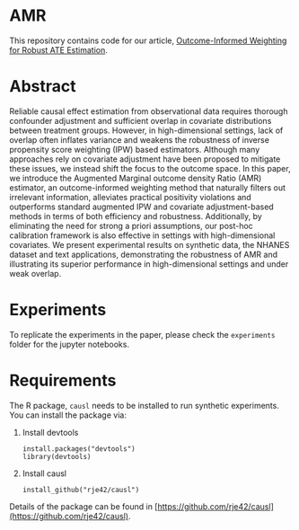 # AMR
This repository contains code for our article, [Outcome-Informed Weighting for Robust ATE Estimation](http://arxiv.org/abs/2503.15989).

# Abstract
Reliable causal effect estimation from observational data requires thorough confounder adjustment and sufficient overlap in covariate distributions between treatment groups. However, in high-dimensional settings, lack of overlap often inflates variance and weakens the robustness of inverse propensity score weighting (IPW) based estimators. Although many approaches rely on covariate adjustment have been proposed to mitigate these issues, we instead shift the focus to the outcome space. In this paper, we introduce the Augmented Marginal outcome density Ratio (AMR) estimator, an outcome-informed weighting method that naturally filters out irrelevant information, alleviates practical positivity violations and outperforms standard augmented IPW and covariate adjustment-based methods in terms of both efficiency and robustness. Additionally, by eliminating the need for strong a priori assumptions, our post-hoc calibration framework is also effective in settings with high-dimensional covariates. We present experimental results on synthetic data, the NHANES dataset and text applications, demonstrating the robustness of AMR and illustrating its superior performance in high-dimensional settings and under weak overlap.

# Experiments
To replicate the experiments in the paper, please check the ```experiments``` folder for the jupyter notebooks.

# Requirements
The R package, ```causl``` needs to be installed to run synthetic experiments. You can install the package via:
1. Install devtools
   ```
   install.packages("devtools")
   library(devtools)
   ```
2. Install causl
   ```
   install_github("rje42/causl")
   ```
Details of the package can be found in [https://github.com/rje42/causl](https://github.com/rje42/causl).
